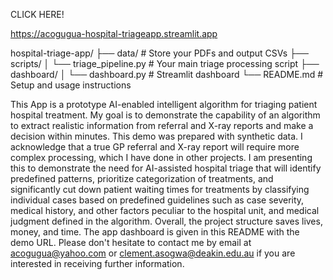 CLICK HERE!

https://acogugua-hospital-triageapp.streamlit.app


hospital-triage-app/
├── data/               # Store your PDFs and output CSVs
├── scripts/
│   └── triage_pipeline.py   # Your main triage processing script
├── dashboard/
│   └── dashboard.py         # Streamlit dashboard
└── README.md          # Setup and usage instructions

This App is a prototype AI-enabled intelligent algorithm for triaging patient hospital treatment. My goal is to demonstrate the capability of an algorithm to extract realistic information from referral and X-ray reports and make a decision within minutes. This demo was prepared with synthetic data. I acknowledge that a true GP referral and X-ray report will require more complex processing, which I have done in other projects. I am presenting this to demonstrate the need for AI-assisted hospital triage that will identify predefined patterns, prioritize categorization of treatments, and significantly cut down patient waiting times for treatments by classifying individual cases based on predefined guidelines such as case severity, medical history, and other factors peculiar to the hospital unit, and medical judgment defined in the algorithm. Overall,  the project structure saves lives, money, and time. The app dashboard is given in this README with the demo URL.  Please don't hesitate to contact me by email at acogugua@yahoo.com or clement.asogwa@deakin.edu.au if you are interested in receiving further information.
